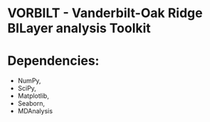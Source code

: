 # VORBILT - Vanderbilt-Oak Ridge BILayer analysis Toolkit



				
# Dependencies:
   * NumPy,
   * SciPy,
   * Matplotlib,
   * Seaborn,
   * MDAnalysis

